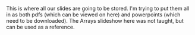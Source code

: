 This is where all our slides are going to be stored.
I'm trying to put them all in as both pdfs (which can be viewed on here) and powerpoints (which need to be downloaded). 
The Arrays slideshow here was not taught, but can be used as a reference.
